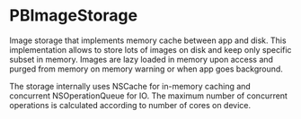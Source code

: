PBImageStorage
==============

Image storage that implements memory cache between app and disk. This implementation allows to store lots of images on disk and keep only specific subset in memory. Images are lazy loaded in memory upon access and purged from memory on memory warning or when app goes background.

The storage internally uses NSCache for in-memory caching and concurrent NSOperationQueue for IO. The maximum number of concurrent operations is calculated according to number of cores on device.
